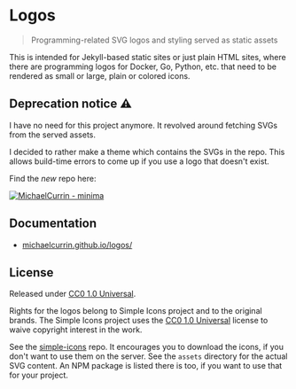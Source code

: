 # Logos
> Programming-related SVG logos and styling served as static assets

This is intended for Jekyll-based static sites or just plain HTML sites, where there are programming logos for Docker, Go, Python, etc. that need to be rendered as small or large, plain or colored icons.


## Deprecation notice ⚠️

I have no need for this project anymore. It revolved around fetching SVGs from the served assets.

I decided to rather make a theme which contains the SVGs in the repo. This allows build-time errors to come up if you use a logo that doesn't exist.

Find the _new_ repo here:

[![MichaelCurrin - minima](https://img.shields.io/static/v1?label=MichaelCurrin&message=minima&color=blue&logo=github)](https://github.com/MichaelCurrin/minima)


## Documentation

- [michaelcurrin.github.io/logos/](https://michaelcurrin.github.io/logos/)


## License

Released under [CC0 1.0 Universal](/LICENSE).

Rights for the logos belong to Simple Icons project and to the original brands. The Simple Icons project uses the [CC0 1.0 Universal](https://github.com/simple-icons/simple-icons/blob/develop/LICENSE.md) license to waive copyright interest in the work.

See the [simple-icons](https://github.com/simple-icons/simple-icons) repo. It encourages you to download the icons, if you don't want to use them on the server. See the `assets` directory for the actual SVG content. An NPM package is listed there is too, if you want to use that for your project.
